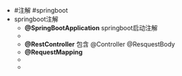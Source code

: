 - #注解 #springboot
- springboot注解
	- **@SpringBootApplication**
	  springboot启动注解
	-
	- **@RestController**
	  包含 @Controller @ResquestBody
	- **@RequestMapping**
	-
	-